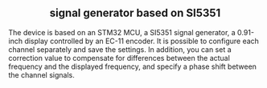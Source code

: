 
<h2 align="center">
 signal generator based on SI5351
</h2>
The device is based on an STM32 MCU, a SI5351 signal generator, a 0.91-inch display controlled by an EC-11 encoder. It is possible to configure each channel separately and save the settings. In addition, you can set a correction value to compensate for differences between the actual frequency and the displayed frequency, and specify a phase shift between the channel signals.

